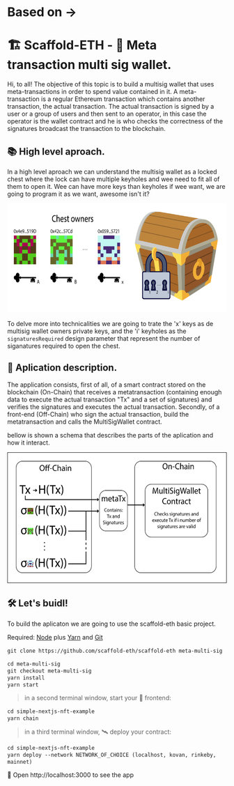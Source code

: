 # Based on -> 

# 🏗 Scaffold-ETH - 🔑 Meta transaction multi sig wallet.


Hi, to all! The objective of this topic is to build a multisig wallet that uses meta-transactions in order to spend value contained in it. A meta-transaction is a regular Ethereum transaction which contains another transaction, the actual transaction. The actual transaction is signed by a user or a group of users and then sent to an operator, in this case the operator is the wallet contract and he is who checks the correctness of the signatures broadcast the transaction to the blockchain.

## 📚 High level aproach.

In a high level aproach we can understand the multisig wallet as a locked chest where the lock can have multiple keyholes and wee need to fit all of them to open it. Wee can have more keys than keyholes if wee want, we are going to program it as we want, awesome isn't it?

<p align="center" >
 <img height="250" src="img/high-level-abstraction.png">
</p>

To delve more into technicalities we are going to trate the 'x' keys as de multisig wallet owners private keys, and the 'i' keyholes as the `signaturesRequired` design parameter that represent the number of siganatures required to open the chest.

## 🧠 Aplication description.

The application consists, first of all, of a smart contract stored on the blockchain (On-Chain) that receives a metatransaction (containing enough data to execute the actual transaction "Tx" and a set of signatures) and verifies the signatures and executes the actual transaction.
Secondly, of a front-end (Off-Chain) who sign the actual transaction, build the metatransaction and calls the MultiSigWallet contract.

bellow is shown a schema that describes the parts of the aplication and how it interact.

<p align="center" >
 <img height="300" src="img/aplication-schema.png">
</p>

## 🛠 Let's buidl!

To build the aplicaton we are going to use the scaffold-eth basic project.

Required: [Node](https://nodejs.org/en/) plus [Yarn](https://classic.yarnpkg.com/lang/en/docs/install/) and [Git](https://git-scm.com/downloads)

```
git clone https://github.com/scaffold-eth/scaffold-eth meta-multi-sig
```
```
cd meta-multi-sig
git checkout meta-multi-sig
yarn install
yarn start
```

> in a second terminal window, start your 📱 frontend:

```
cd simple-nextjs-nft-example
yarn chain
```

> in a third terminal window, 🛰 deploy your contract:

```
cd simple-nextjs-nft-example
yarn deploy --network NETWORK_OF_CHOICE (localhost, kovan, rinkeby, mainnet)
```

📱 Open http://localhost:3000 to see the app
